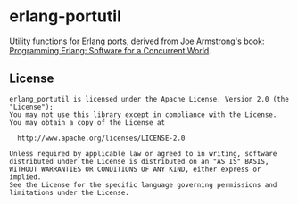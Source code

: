 erlang-portutil
===============

Utility functions for Erlang ports, derived from Joe Armstrong's book: [Programming Erlang: 
Software for a Concurrent World](http://pragprog.com/book/jaerlang/programming-erlang).


License
-------

    erlang_portutil is licensed under the Apache License, Version 2.0 (the "License");
    You may not use this library except in compliance with the License.
    You may obtain a copy of the License at

      http://www.apache.org/licenses/LICENSE-2.0

    Unless required by applicable law or agreed to in writing, software
    distributed under the License is distributed on an "AS IS" BASIS,
    WITHOUT WARRANTIES OR CONDITIONS OF ANY KIND, either express or implied.
    See the License for the specific language governing permissions and
    limitations under the License.

